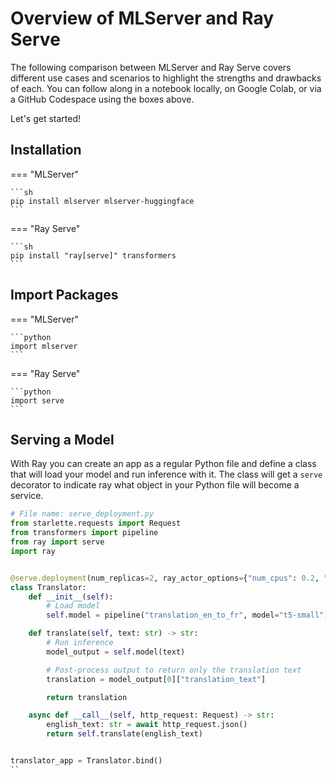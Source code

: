 # Overview of MLServer and Ray Serve


The following comparison between MLServer and Ray Serve covers different use cases 
and scenarios to highlight the strengths and drawbacks of each. You can follow along 
in a notebook locally, on Google Colab, or via a GitHub Codespace using the boxes 
above.

Let's get started!

## Installation

=== "MLServer"

    ```sh
    pip install mlserver mlserver-huggingface
    ```

=== "Ray Serve"

    ```sh
    pip install "ray[serve]" transformers
    ```

## Import Packages

=== "MLServer"

    ```python
    import mlserver
    ```

=== "Ray Serve"

    ```python
    import serve
    ```


## Serving a Model

With Ray you can create an app as a regular Python file and define a class 
that will load your model and run inference with it. The class will get a `serve` decorator 
to indicate ray what object in your Python file will become a service. 

```python
# File name: serve_deployment.py
from starlette.requests import Request
from transformers import pipeline
from ray import serve
import ray


@serve.deployment(num_replicas=2, ray_actor_options={"num_cpus": 0.2, "num_gpus": 0})
class Translator:
    def __init__(self):
        # Load model
        self.model = pipeline("translation_en_to_fr", model="t5-small")

    def translate(self, text: str) -> str:
        # Run inference
        model_output = self.model(text)

        # Post-process output to return only the translation text
        translation = model_output[0]["translation_text"]

        return translation

    async def __call__(self, http_request: Request) -> str:
        english_text: str = await http_request.json()
        return self.translate(english_text)


translator_app = Translator.bind()
``